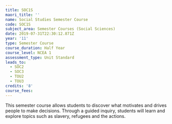 ```yaml
---
title: SOC1S
maori_title: ''
name: Social Studies Semester Course
code: SOC1S
subject_area: Semester Courses (Social Sciences)
date: 2019-07-31T22:30:12.871Z
year: '11'
type: Semester Course
course_duration: Half Year
course_level: NCEA 1
assessment_type: Unit Standard
leads_to:
  - SOC2
  - SOC3
  - TOU2
  - TOU3
credits: '8'
course_fees: 
---
```

This semester course allows students to discover what motivates and drives people to make decisions. Through a guided inquiry, students will learn and explore topics such as slavery, refugees and the actions.
